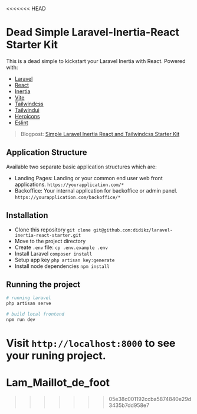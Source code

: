 <<<<<<< HEAD
# Dead Simple Laravel-Inertia-React Starter Kit

This is a dead simple to kickstart your Laravel Inertia with React. Powered with:

+ [Laravel](https://laravel.com)
+ [React](https://react.dev)
+ [Inertia](https://inertiajs.com)
+ [Vite](https://vitejs.dev)
+ [Tailwindcss](https://tailwindcss.com)
+ [Tailwindui](https://tailwindui.com)
+ [Heroicons](https://heroicons.com/)
+ [Eslint](https://eslint.org)

> Blogpost: [Simple Laravel Inertia React and Tailwindcss Starter Kit](https://blog.didiktrisusanto.dev/simple-laravel-inertia-react-and-tailwindcss-starter-kit)

## Application Structure

Available two separate basic application structures which are:

+ Landing Pages: Landing or your common end user web front applications. `https://yourapplication.com/*`
+ Backoffice: Your internal application for backoffice or admin panel. `https://yourapplication.com/backoffice/*`

## Installation

+ Clone this repository `git clone git@github.com:didikz/laravel-inertia-react-starter.git`
+ Move to the project directory
+ Create `.env` file: `cp .env.example .env`
+ Install Laravel `composer install`
+ Setup app key `php artisan key:generate`
+ Install node dependencies `npm install`

## Running the project

```bash
# running laravel
php artisan serve

# build local frontend
npm run dev
```

Visit `http://localhost:8000` to see your runing project.
=======
# Lam_Maillot_de_foot
>>>>>>> 05e38c001192ccba5874840e29d3435b7dd958e7
